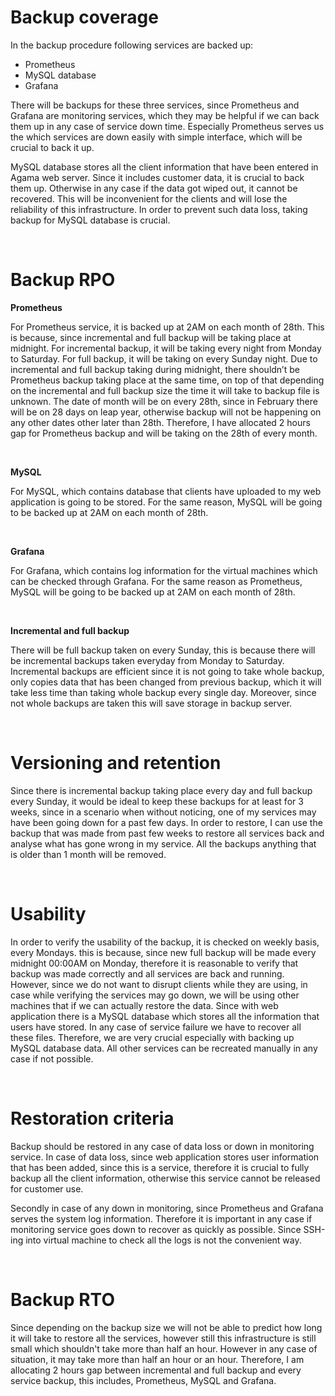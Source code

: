 # Backup coverage
In the backup procedure following services are backed up:
- Prometheus
- MySQL database
- Grafana

There will be backups for these three services, since Prometheus  and Grafana are monitoring services, which they may be helpful if we can back them up in any case of service down time. Especially Prometheus serves us the which services are down easily with simple interface, which will be crucial to back it up.

MySQL database stores all the client information that have been entered in Agama web server. Since it includes customer data, it is crucial to back them up. Otherwise in any case if the data got wiped out, it cannot be recovered. This will be inconvenient for the clients and will lose the reliability of this infrastructure. In order to prevent such data loss, taking backup for MySQL database is crucial.

<br>

# Backup RPO

**Prometheus**

For Prometheus service, it is backed up at 2AM on each month of 28th. This is because, since incremental and full backup will be taking place at midnight. For incremental backup, it will be taking every night from Monday to Saturday. For full backup, it will be taking on every Sunday night. Due to incremental and full backup taking during midnight, there shouldn’t be Prometheus backup taking place at the same time, on top of that depending on the incremental and full backup size the time it will take to backup file is unknown. The date of month will be on every 28th, since in February there will be on 28 days on leap year, otherwise backup will not be happening on any other dates other later than 28th. Therefore, I have allocated 2 hours gap for Prometheus backup and will be taking on the 28th of every month.

<br>

**MySQL**

For MySQL, which contains database that clients have uploaded to my web application is going to be stored. For the same reason, MySQL will be going to be backed up at 2AM on each month of 28th.

<br>

**Grafana**

For Grafana, which contains log information for the virtual machines which can be checked through Grafana. For the same reason as Prometheus, MySQL will be going to be backed up at 2AM on each month of 28th.

<br>

**Incremental and full backup**

There will be full backup taken on every Sunday, this is because there will be incremental backups taken everyday from Monday to Saturday. Incremental backups are efficient since it is not going to take whole backup, only copies data that has been changed from previous backup, which it will take less time than taking whole backup every single day. Moreover, since not whole backups are taken this will save storage in backup server.

<br>

# Versioning and retention

Since there is incremental backup taking place every day and full backup every Sunday, it would be ideal to keep these backups for at least for 3 weeks, since in a scenario when without noticing, one of my services may have been going down for a past few days. In order to restore, I can use the backup that was made from past few weeks to restore all services back and analyse what has gone wrong in my service. All the backups anything that is older than 1 month will be removed.

<br>

# Usability

In order to verify the usability of the backup, it is checked on weekly basis, every Mondays. this is because, since new full backup will be made every midnight 00:00AM on Monday, therefore it is reasonable to verify that backup was made correctly and all services are back and running. However, since we do not want to disrupt clients while they are using, in case while verifying the services may go down, we will be using other machines that if we can actually restore the data. Since with web application there is a MySQL database which stores all the information that users have stored. In any case of service failure we have to recover all these files. Therefore, we are very crucial especially with backing up MySQL database data. All other services can be recreated manually in any case if not possible.

<br>

# Restoration criteria

Backup should be restored in any case of data loss or down in monitoring service. In case of data loss, since web application stores user information that has been added, since this is a service, therefore it is crucial to fully backup all the client information, otherwise this service cannot be released for customer use.

Secondly in case of any down in monitoring, since Prometheus and Grafana serves the system log information. Therefore it is important in any case if monitoring service goes down to recover as quickly as possible. Since SSH-ing into virtual machine to check all the logs is not the convenient way.

<br>

# Backup RTO

Since depending on the backup size we will not be able to predict how long it will take to restore all the services, however still this infrastructure is still small which shouldn't take more than half an hour. However in any case of situation, it may take more than half an hour or an hour. Therefore, I am allocating 2 hours gap between incremental and full backup and every service backup, this includes, Prometheus, MySQL and Grafana.